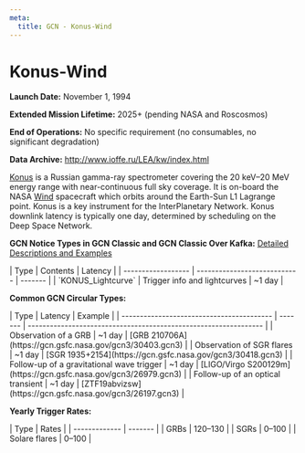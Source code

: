 ```yaml
---
meta:
  title: GCN - Konus-Wind
---
```


# Konus-Wind

**Launch Date:** November 1, 1994

**Extended Mission Lifetime:** 2025+ (pending NASA and Roscosmos)

**End of Operations:** No specific requirement (no consumables, no significant degradation)

**Data Archive:**
http://www.ioffe.ru/LEA/kw/index.html

[Konus](http://www.ioffe.ru/LEA/kw/index.html) is a Russian gamma-ray spectrometer covering the 20 keV–20 MeV energy range with near-continuous full sky coverage. It is on-board the NASA [Wind](https://wind.nasa.gov/) spacecraft which orbits around the Earth-Sun L1 Lagrange point. Konus is a key instrument for the InterPlanetary Network. Konus downlink latency is typically one day, determined by scheduling on the Deep Space Network.

**GCN Notice Types in GCN Classic and GCN Classic Over Kafka:**
[Detailed Descriptions and Examples](https://gcn.gsfc.nasa.gov/konus.html)

<div className="overflow-table">
| Type               | Contents                     | Latency |
| ------------------ | ---------------------------- | ------- |
| `KONUS_Lightcurve` | Trigger info and lightcurves | ~1 day  |
</div>

**Common GCN Circular Types:**

<div className="overflow-table">
| Type                                      | Latency | Example                                                          |
| ----------------------------------------- | ------- | ---------------------------------------------------------------- |
| Observation of a GRB                      | ~1 day  | [GRB 210706A](https://gcn.gsfc.nasa.gov/gcn3/30403.gcn3)         |
| Observation of SGR flares                 | ~1 day  | [SGR 1935+2154](https://gcn.gsfc.nasa.gov/gcn3/30418.gcn3)       |
| Follow-up of a gravitational wave trigger | ~1 day  | [LIGO/Virgo S200129m](https://gcn.gsfc.nasa.gov/gcn3/26979.gcn3) |
| Follow-up of an optical transient         | ~1 day  | [ZTF19abvizsw](https://gcn.gsfc.nasa.gov/gcn3/26197.gcn3)        |
</div>

**Yearly Trigger Rates:**

<div className="overflow-table">
| Type          | Rates   |
| ------------- | ------- |
| GRBs          | 120–130 |
| SGRs          | 0–100   |
| Solare flares | 0–100   |
</div>
